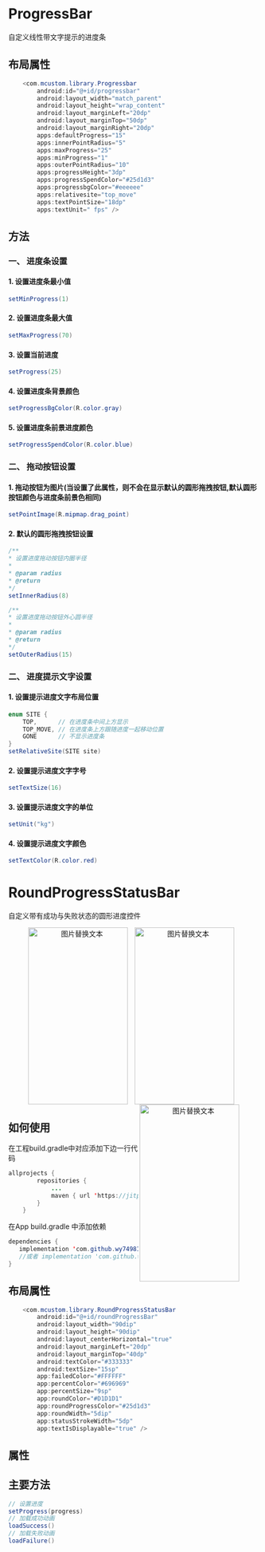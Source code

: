 # ProgressBar 
自定义线性带文字提示的进度条

## 布局属性
``` java
    <com.mcustom.library.Progressbar
        android:id="@+id/progressbar"
        android:layout_width="match_parent"
        android:layout_height="wrap_content"
        android:layout_marginLeft="20dp"
        android:layout_marginTop="50dp"
        android:layout_marginRight="20dp"
        apps:defaultProgress="15"
        apps:innerPointRadius="5"
        apps:maxProgress="25"
        apps:minProgress="1"
        apps:outerPointRadius="10"
        apps:progressHeight="3dp"
        apps:progressSpendColor="#25d1d3"
        apps:progressbgColor="#eeeeee"
        apps:relativesite="top_move"
        apps:textPointSize="18dp"
        apps:textUnit=" fps" />
```

## 方法

### 一、 进度条设置
#### 1. 设置进度条最小值
```java
setMinProgress(1)
```

#### 2. 设置进度条最大值
```java
setMaxProgress(70)
```

#### 3. 设置当前进度
```java
setProgress(25)
```
#### 4. 设置进度条背景颜色
```java
setProgressBgColor(R.color.gray)
```

#### 5. 设置进度条前景进度颜色
```java
setProgressSpendColor(R.color.blue)
```

### 二、 拖动按钮设置
#### 1. 拖动按钮为图片(当设置了此属性，则不会在显示默认的圆形拖拽按钮,默认圆形按钮颜色与进度条前景色相同)
```java
setPointImage(R.mipmap.drag_point)
```

#### 2. 默认的圆形拖拽按钮设置
```java 
/**
* 设置进度拖动按钮内圈半径
*
* @param radius 
* @return
*/
setInnerRadius(8)

/**
* 设置进度拖动按钮外心圆半径
*
* @param radius
* @return
*/
setOuterRadius(15)
```

### 二、 进度提示文字设置

#### 1. 设置提示进度文字布局位置
```java
enum SITE {
    TOP,      // 在进度条中间上方显示
    TOP_MOVE, // 在进度条上方跟随进度一起移动位置
    GONE      // 不显示进度条
}
setRelativeSite(SITE site)
```

#### 2. 设置提示进度文字字号
```java
setTextSize(16)
```

#### 3. 设置提示进度文字的单位
```java
setUnit("kg")

```
#### 4. 设置提示进度文字颜色
```java
setTextColor(R.color.red)
```




# RoundProgressStatusBar 
自定义带有成功与失败状态的圆形进度控件
<center>
<figure>
    <img src="https://img-blog.csdnimg.cn/20200806152357564.jpg" alt="图片替换文本" width="200" height="355" align="left" />
    <img src="https://img-blog.csdnimg.cn/20200806151031320.jpg" alt="图片替换文本" width="200" height="355" align="cehter" />
    <img src="https://img-blog.csdnimg.cn/20200806151031279.jpg" alt="图片替换文本" width="200" height="355" align="right" />
</figure>
</center>

## 如何使用
在工程build.gradle中对应添加下边一行代码
```java
allprojects {
		repositories {
			...
			maven { url 'https://jitpack.io' }
		}
	}
```
在App build.gradle 中添加依赖
```java
dependencies {
   implementation 'com.github.wy749814530:ProgressBar:latest.release' 
   //或者 implementation 'com.github.wy749814530:ProgressBar:1.0.6' 
}
```

## 布局属性
```java
    <com.mcustom.library.RoundProgressStatusBar
        android:id="@+id/roundProgressBar"
        android:layout_width="90dip"
        android:layout_height="90dip"
        android:layout_centerHorizontal="true"
        android:layout_marginLeft="20dp"
        android:layout_marginTop="40dp"
        android:textColor="#333333"
        android:textSize="15sp"
        app:failedColor="#FFFFFF"
        app:percentColor="#696969"
        app:percentSize="9sp"
        app:roundColor="#D1D1D1"
        app:roundProgressColor="#25d1d3"
        app:roundWidth="5dip"
        app:statusStrokeWidth="5dp"
        app:textIsDisplayable="true" />
```

## 属性
<declare-styleable name="RoundProgressStatusBar">
		<!-- 外边框背景色-->
        <attr name="roundColor" format="color" />
        <!-- 外边框进度前景色-->
        <attr name="roundProgressColor" format="color" />
        <!-- 外边框宽度-->
        <attr name="roundWidth" format="dimension"></attr>
        <!-- 成功或者失败时，跳动背景色-->
        <attr name="heartbeatColor" format="color" />
        <!-- 成功线条色-->
        <attr name="successColor" format="color" />
        <!-- 失败线条色-->
        <attr name="failedColor" format="color" />
         <!-- 成功或者失败线条宽度-->
        <attr name="statusStrokeWidth" format="dimension"></attr>
        <!-- 进度文字颜色-->
        <attr name="android:textColor" />
        <!-- 进度文字字号-->
        <attr name="android:textSize" />
		<!-- 进度%颜色-->
        <attr name="percentColor" format="reference|color" />
        <!-- 进度%字号-->
        <attr name="percentSize" format="dimension" />
        <!-- 进度最大值-->
        <attr name="max" format="integer"></attr>
        <!-- 是否显示文字-->
        <attr name="textIsDisplayable" format="boolean"></attr>
    </declare-styleable>
    

## 主要方法
```java 
// 设置进度
setProgress(progress)
// 加载成功动画
loadSuccess()
// 加载失败动画
loadFailure()
```







